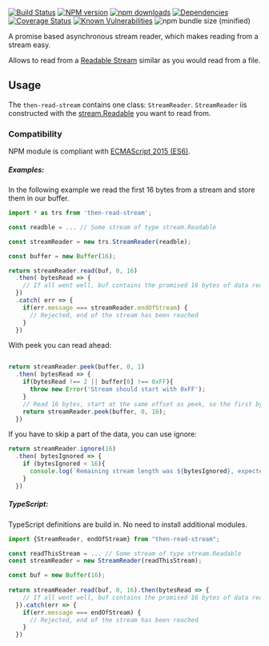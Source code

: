 [![Build Status](https://travis-ci.org/Borewit/then-read-stream.svg?branch=master)](https://travis-ci.org/Borewit/then-read-stream)
[![NPM version](https://badge.fury.io/js/then-read-stream.svg)](https://npmjs.org/package/then-read-stream)
[![npm downloads](http://img.shields.io/npm/dm/then-read-stream.svg)](https://npmjs.org/package/then-read-stream)
[![Dependencies](https://david-dm.org/Borewit/then-read-stream.svg)](https://david-dm.org/Borewit/then-read-stream)
[![Coverage Status](https://coveralls.io/repos/github/Borewit/then-read-stream/badge.svg?branch=master)](https://coveralls.io/github/Borewit/then-read-stream?branch=master)
[![Known Vulnerabilities](https://snyk.io/test/github/Borewit/then-read-stream/badge.svg?targetFile=package.json)](https://snyk.io/test/github/Borewit/then-read-stream?targetFile=package.json)
![npm bundle size (minified)](https://img.shields.io/bundlephobia/min/react.svg)

A promise based asynchronous stream reader, which makes reading from a stream easy.

Allows to read from a [Readable Stream](https://nodejs.org/api/stream.html#stream_readable_streams) 
similar as you would read from a file.

## Usage

The `then-read-stream` contains one class: `StreamReader`.
`StreamReader` iis constructed with the [stream.Readable](https://nodejs.org/api/stream.html#stream_class_stream_readable)
you want to read from.

### Compatibility

NPM module is compliant with [ECMAScript 2015 (ES6)](https://www.ecma-international.org/ecma-262/6.0/).

##### Examples:

In the following example we read the first 16 bytes from a stream and store them in our buffer.

```JavaScript
import * as trs from 'then-read-stream';

const readble = ... // Some stream of type stream.Readable

const streamReader = new trs.StreamReader(readble);

const buffer = new Buffer(16);

return streamReader.read(buf, 0, 16)
  .then( bytesRead => {
    // If all went well, buf contains the promised 16 bytes of data read
  })
  .catch( err => {
    if(err.message === streamReader.endOfStream) {
      // Rejected, end of the stream has been reached
    }
  })

```

With peek you can read ahead:
```JavaScript

return streamReader.peek(buffer, 0, 1)
  .then( bytesRead => {
    if(bytesRead !== 2 || buffer[0] !== 0xFF){
      throw new Error('Stream should start with 0xFF');
    }
    // Read 16 bytes, start at the same offset as peek, so the first byte will be 0xFF
    return streamReader.peek(buffer, 0, 16);
  })
```

If you have to skip a part of the data, you can use ignore:
```JavaScript
return streamReader.ignore(16)
  .then( bytesIgnored => {
    if (bytesIgnored < 16){
      console.log(`Remaining stream length was ${bytesIgnored}, expected 16`);
    }
  })
```

##### TypeScript:
TypeScript definitions are build in. No need to install additional modules.
```TypeScript
import {StreamReader, endOfStream} from "then-read-stream";

const readThisStream = ... // Some stream of type stream.Readable
const streamReader = new StreamReader(readThisStream);

const buf = new Buffer(16);
  
return streamReader.read(buf, 0, 16).then(bytesRead => {
    // If all went well, buf contains the promised 16 bytes of data read
  }).catch(err => {
    if(err.message === endOfStream) {
      // Rejected, end of the stream has been reached
    }
  })
```
